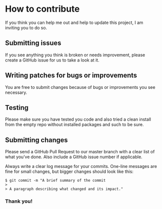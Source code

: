 # How to contribute

If you think you can help me out and help to update this project, I am inviting you to do so.

## Submitting issues

If you see anything you think is broken or needs improvement, please create a GitHub issue for us to take a look at it.

## Writing patches for bugs or improvements

You are free to submit changes because of bugs or improvements you see necessary.

## Testing

Please make sure you have tested you code and also tried a clean install from the empty repo without installed packages and such to be sure.

## Submitting changes

Please send a GitHub Pull Request to our master branch with a clear list of what you've done. Also include a GitHub issue number if applicable.

Always write a clear log message for your commits. One-line messages are fine for small changes, but bigger changes should look like this:

    $ git commit -m "A brief summary of the commit
    > 
    > A paragraph describing what changed and its impact."

### Thank you!
